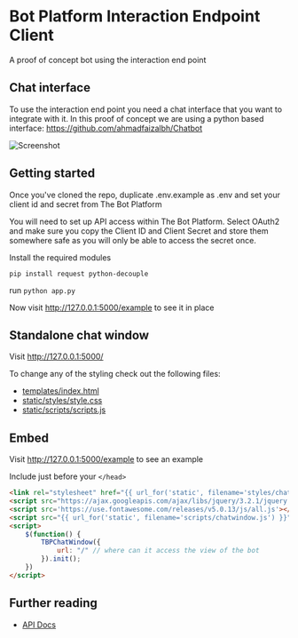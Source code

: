 # Bot Platform Interaction Endpoint Client
A proof of concept bot using the interaction end point

## Chat interface
To use the interaction end point you need a chat interface that you want to integrate with it. In this proof of concept we are using a python based interface: https://github.com/ahmadfaizalbh/Chatbot

![Screenshot](https://github.com/TheBotPlatform/POCInteractionEndpointPython/raw/main/static/img/screenshot.png)

## Getting started
Once you've cloned the repo, duplicate .env.example as .env and set your client id and secret from The Bot Platform

You will need to set up API access within The Bot Platform.  Select OAuth2 and make sure you copy the Client ID and Client Secret and store them somewhere safe as you will only be able to access the secret once. 

Install the required modules

`pip install request python-decouple`

run `python app.py`

Now visit http://127.0.0.1:5000/example to see it in place

## Standalone chat window

Visit http://127.0.0.1:5000/

To change any of the styling check out the following files:
- [templates/index.html](https://github.com/TheBotPlatform/POCInteractionEndpointPython/blob/main/templates/index.html)
- [static/styles/style.css](https://github.com/TheBotPlatform/POCInteractionEndpointPython/blob/main/static/styles/style.css)
- [static/scripts/scripts.js](https://github.com/TheBotPlatform/POCInteractionEndpointPython/blob/main/static/scripts/script.js)

## Embed

Visit http://127.0.0.1:5000/example to see an example

Include just before your `</head>`

```html
<link rel="stylesheet" href="{{ url_for('static', filename='styles/chatwindow.css') }}">
<script src="https://ajax.googleapis.com/ajax/libs/jquery/3.2.1/jquery.min.js"></script>
<script src='https://use.fontawesome.com/releases/v5.0.13/js/all.js'></script>
<script src="{{ url_for('static', filename='scripts/chatwindow.js') }}"></script>
<script>
    $(function() {
        TBPChatWindow({
            url: "/" // where can it access the view of the bot
        }).init();
    })
</script>
```


## Further reading
- [API Docs](https://drive.google.com/file/d/1XSo1WfToh3tsU4iSulaum64K_dvpudxx/view?usp=sharing)
